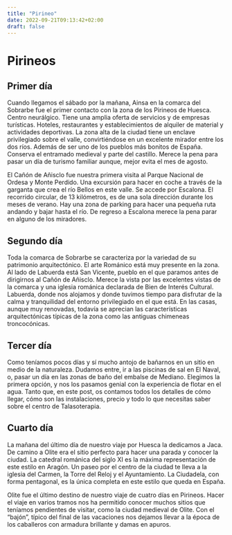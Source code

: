 ```yaml
---
title: "Pirineo"
date: 2022-09-21T09:13:42+02:00
draft: false
---
```


# Pirineos

## Primer día

Cuando llegamos el sábado por la mañana, Ainsa en la comarca del Sobrarbe fue el  primer contacto con la zona de los Pirineos de Huesca. Centro neurálgico. Tiene una amplia oferta de servicios y de empresas turísticas. Hoteles, restaurantes y establecimientos de alquiler de material y actividades deportivas. La zona alta de la ciudad tiene un enclave privilegiado sobre el valle, convirtiéndose en un excelente mirador entre los dos ríos. Además de ser uno de los pueblos más bonitos de España. Conserva el entramado medieval y parte del castillo. Merece la pena para pasar un día de turismo familiar aunque, mejor evita el mes de agosto.

El Cañón de Añisclo fue nuestra primera visita al Parque Nacional de Ordesa y Monte Perdido. Una excursión para hacer en coche a través de la garganta que crea el río Bellos en este valle. Se accede por Escalona. El recorrido circular, de 13 kilómetros, es de una sola dirección durante los meses de verano. Hay una zona de parking para hacer una pequeña ruta andando y bajar hasta el río. De regreso a Escalona merece la pena parar en alguno de los miradores.

## Segundo día

Toda la comarca de Sobrarbe se caracteriza por la variedad de su patrimonio arquitectónico. El arte Románico está muy presente en la zona. Al lado de Labuerda está  San Vicente, pueblo en el que paramos antes de dirigirnos al Cañón de Añisclo. Merece la vista por las excelentes vistas de la comarca y una iglesia románica declarada de Bien de Interés Cultural.
Labuerda, donde nos alojamos y donde tuvimos tiempo para disfrutar de la calma y tranquilidad del entorno privilegiado en el que está. En las casas, aunque muy renovadas, todavía se aprecian las características arquitectónicas típicas de la zona como las antiguas chimeneas troncocónicas.

## Tercer día

Como teníamos pocos días y sí mucho antojo de bañarnos en un sitio en medio de la naturaleza. Dudamos entre, ir a las piscinas de sal en El Naval, o, pasar un día en las zonas de baño del embalse de Mediano. Elegimos la primera opción, y nos los pasamos genial con la experiencia de flotar en el agua. Tanto que, en este post, os contamos todos los detalles de cómo llegar, cómo son las instalaciones, precio y todo lo que necesitas saber sobre el centro de Talasoterapia.

## Cuarto día

La mañana del último día de nuestro viaje por Huesca la dedicamos a Jaca. De camino a Olite era el sitio perfecto para hacer una parada y conocer la ciudad. La catedral románica del siglo XI es la máxima representación de este estilo en Aragón. Un paseo por el centro de la ciudad te lleva a la iglesia del Carmen, la Torre del Reloj y el Ayuntamiento. La Ciudadela, con forma pentagonal, es la única completa en este estilo que queda en España.

Olite fue el último destino de nuestro viaje de cuatro días en Pirineos. Hacer el viaje en varios tramos nos ha permitido conocer muchos sitios que teníamos pendientes de visitar, como la ciudad medieval de Olite. Con el “bajón”, típico del final de las vacaciones nos dejamos llevar a la época de los caballeros con armadura brillante y damas en apuros.